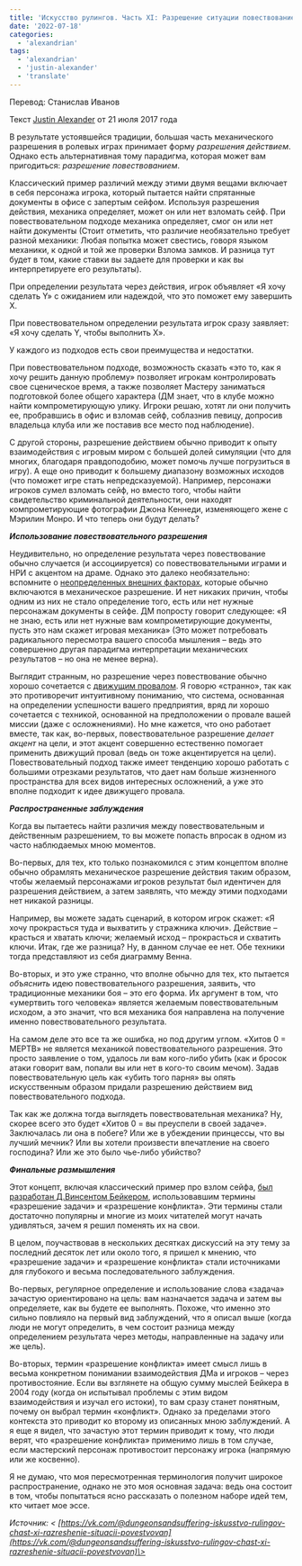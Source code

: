 ```yaml
---
title: 'Искусство рулингов. Часть XI: Разрешение ситуации повествованием или действием'
date: '2022-07-18'
categories:
  - 'alexandrian'
tags:
  - 'alexandrian'
  - 'justin-alexander'
  - 'translate'
---
```


Перевод: Станислав Иванов

Текст [Justin Alexander](https://vk.com/away.php?to=https://thealexandrian.net/about&cc_key=) от 21 июля 2017 года

В результате устоявшейся традиции, большая часть механического разрешения в ролевых играх принимает форму _разрешения действием_. Однако есть альтернативная тому парадигма, которая может вам пригодиться: _разрешение повествованием_.

Классический пример различий между этими двумя вещами включает в себя персонажа игрока, который пытается найти спрятанные документы в офисе с запертым сейфом. Используя разрешения действия, механика определяет, может он или нет взломать сейф. При повествовательном подходе механика определяет, смог он или нет найти документы (Стоит отметить, что различие необязательно требует разной механики: Любая попытка может свестись, говоря языком механики, к одной и той же проверки Взлома замков. И разница тут будет в том, какие ставки вы задаете для проверки и как вы интерпретируете его результаты).

При определении результата через действия, игрок объявляет «Я хочу сделать Y» с ожиданием или надеждой, что это поможет ему завершить X.

При повествовательном определении результата игрок сразу заявляет: «Я хочу сделать Y, чтобы выполнить X».

У каждого из подходов есть свои преимущества и недостатки.

При повествовательном подходе, возможность сказать «это то, как я хочу решить данную проблему» позволяет игрокам контролировать свое сценическое время, а также позволяет Мастеру заниматься подготовкой более общего характера (ДМ знает, что в клубе можно найти компрометирующую улику. Игроки решаю, хотят ли они получить ее, пробравшись в офис и взломав сейф, соблазнив певицу, допросив владельца клуба или же поставив все место под наблюдение).

С другой стороны, разрешение действием обычно приводит к опыту взаимодействия с игровым миром с большей долей симуляции (что для многих, благодаря правдоподобию, может помочь лучше погрузиться в игру). А еще оно приводит к большему диапазону возможных исходов (что поможет игре стать непредсказуемой). Например, персонажи игроков сумел взломать сейф, но вместо того, чтобы найти свидетельство криминальной деятельности, они находят компрометирующие фотографии Джона Кеннеди, изменяющего жене с Мэрилин Монро. И что теперь они будут делать?

**_Использование повествовательного разрешения_**

Неудивительно, но определение результата через повествование обычно случается (и ассоциируется) со повествовательными играми и НРИ с акцентом на драме. Однако это далеко необязательно: вспомните о [неопределенных внешних факторах](https://vk.com/away.php?to=https%3A%2F%2Fthealexandrian.net%2Fwordpress%2F38466%2Froleplaying-games%2Fart-of-rulings-part-9-narrating-outcome&cc_key=), которые обычно включаются в механическое разрешение. И нет никаких причин, чтобы одним из них не стало определение того, есть или нет нужные персонажам документы в сейфе. ДМ попросту говорит следующее: «Я не знаю, есть или нет нужные вам компрометирующие документы, пусть это нам скажет игровая механика» (Это может потребовать радикального пересмотра вашего способа мышления – ведь это совершенно другая парадигма интерпретации механических результатов – но она не менее верна).

Выглядит странным, но разрешение через повествование обычно хорошо сочетается с [движущим провалом](https://vk.com/away.php?to=https%3A%2F%2Fthealexandrian.net%2Fwordpress%2F38140%2Froleplaying-games%2Fart-of-rulings-part-6-fictional-cleromancy&cc_key=). Я говорю «странно», так как это противоречит интуитивному пониманию, что система, основанная на определении успешности вашего предприятия, вряд ли хорошо сочетается с техникой, основанной на предположении о провале вашей миссии (даже с осложнениями). Но мне кажется, что оно работает вместе, так как, во-первых, повествовательное разрешение _делает акцент_ на цели, и этот акцент совершенно естественно помогает применить движущий провал (ведь он тоже акцентируется на цели). Повествовательный подход также имеет тенденцию хорошо работать с большими отрезками результатов, что дает нам больше жизненного пространства для всех видов интересных осложнений, а уже это вполне подходит к идее движущего провала.

**_Распространенные заблуждения_**

Когда вы пытаетесь найти различия между повествовательным и действенным разрешением, то вы можете попасть впросак в одном из часто наблюдаемых мною моментов.

Во-первых, для тех, кто только познакомился с этим концептом вполне обычно обрамлять механическое разрешение действия таким образом, чтобы желаемый персонажами игроков результат был идентичен для разрешения действием, а затем заявлять, что между этими подходами нет никакой разницы.

Например, вы можете задать сценарий, в котором игрок скажет: «Я хочу прокрасться туда и выхватить у стражника ключи». Действие – красться и хватать ключи; желаемый исход – прокрасться и схватить ключи. Итак, где же разница? Ну, в данном случае ее нет. Обе техники тогда представляют из себя диаграмму Венна.

Во-вторых, и это уже странно, что вполне обычно для тех, кто пытается _объяснить_ идею повествовательного разрешения, заявить, что традиционные механики боя – это его форма. Их аргумент в том, что «умертвить того человека» является желаемым повествовательным исходом, а это значит, что вся механика боя направлена на получение именно повествовательного результата.

На самом деле это все та же ошибка, но под другим углом. «Хитов 0 = МЕРТВ» не является механикой повествовательного разрешения. Это просто заявление о том, удалось ли вам кого-либо убить (как и бросок атаки говорит вам, попали вы или нет в кого-то своим мечом). Задав повествовательную цель как «убить того парня» вы опять искусственным образом придали разрешению действием вид повествовательного подхода.

Так как же должна тогда выглядеть повествовательная механика? Ну, скорее всего это будет «Хитов 0 = вы преуспели в своей задаче». Заключалась ли она в побеге? Или же в убеждении принцессы, что вы лучший мечник? Или вы хотели произвести впечатление на своего господина? Или же это было чье-либо убийство?

**_Финальные размышления_**

Этот концепт, включая классический пример про взлом сейфа, [был разработан Д.Винсентом Бейкером](https://vk.com/away.php?to=http%3A%2F%2Flumpley.com%2Fhardcore.html&cc_key=), использовавшим термины «разрешение задачи» и «разрешение конфликта». Эти термины стали достаточно популярны и многие из моих читателей могут начать удивляться, зачем я решил поменять их на свои.

В целом, поучаствовав в нескольких десятках дискуссий на эту тему за последний десяток лет или около того, я пришел к мнению, что «разрешение задачи» и «разрешение конфликта» стали источниками для глубокого и весьма последовательного заблуждения.

Во-первых, регулярное определение и использование слова «задача» зачастую ориентировано на цель: вам назначается задача и затем вы определяете, как вы будете ее выполнять. Похоже, что именно это сильно повлияло на первый вид заблуждений, что я описал выше (когда люди не могут определить, в чем состоит разница между определением результата через методы, направленные на задачу или же цель).

Во-вторых, термин «разрешение конфликта» имеет смысл лишь в весьма конкретном понимании взаимодействия ДМа и игроков – через противостояние. Если вы взглянете на общую сумму мыслей Бейкера в 2004 году (когда он испытывал проблемы с этим видом взаимодействия и изучал его истоки), то вам сразу станет понятным, почему он выбрал термин «конфликт». Однако за пределами этого контекста это приводит ко второму из описанных мною заблуждений. А я еще я видел, что зачастую этот термин приводит к тому, что люди верят, что «разрешение конфликта» применимо лишь в том случае, если мастерский персонаж противостоит персонажу игрока (напрямую или же косвенно).

Я не думаю, что моя пересмотренная терминология получит широкое распространение, однако не это моя основная задача: ведь она состоит в том, чтобы попытаться ясно рассказать о полезном наборе идей тем, кто читает мое эссе.

_Источник: < [https://vk.com/@dungeonsandsuffering-iskusstvo-rulingov-chast-xi-razreshenie-situacii-povestvovan](https://vk.com/@dungeonsandsuffering-iskusstvo-rulingov-chast-xi-razreshenie-situacii-povestvovan)\>_
